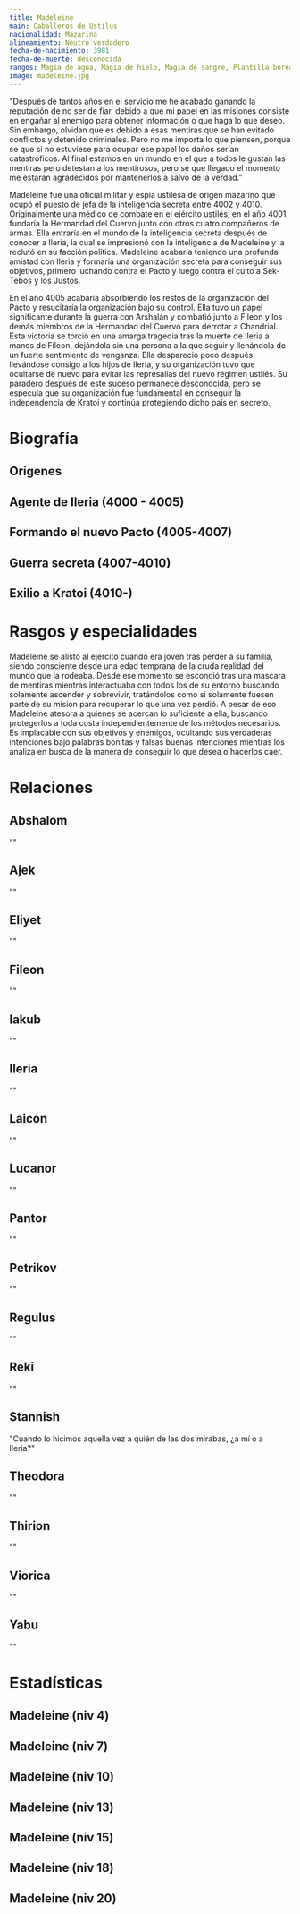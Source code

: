 ```yaml
---
title: Madeleine
main: Caballeros de Ustilus
nacionalidad: Mazarina
alineamiento: Neutro verdadero
fecha-de-nacimiento: 3981
fecha-de-muerte: desconocida
rangos: Magia de agua, Magia de hielo, Magia de sangre, Plantilla boreal, Influenciar
image: madeleine.jpg
---
```


"Después de tantos años en el servicio me he acabado ganando la reputación de no ser de fiar, debido a que mi papel en las misiones consiste en engañar al enemigo para obtener información o que haga lo que deseo. Sin embargo, olvidan que es debido a esas mentiras que se han evitado conflictos y detenido criminales. Pero no me importa lo que piensen, porque se que si no estuviese para ocupar ese papel los daños serían catastróficos. Al final estamos en un mundo en el que a todos le gustan las mentiras pero detestan a los mentirosos, pero sé que llegado el momento me estarán agradecidos por mantenerlos a salvo de la verdad."

Madeleine fue una oficial militar y espía ustilesa de origen mazarino que ocupó el puesto de jefa de la inteligencia secreta entre 4002 y 4010. Originalmente una médico de combate en el ejército ustilés, en el año 4001 fundaría la Hermandad del Cuervo junto con otros cuatro compañeros de armas. Ella entraría en el mundo de la inteligencia secreta después de conocer a Ileria, la cual se impresionó con la inteligencia de Madeleine y la reclutó en su facción política. Madeleine acabaría teniendo una profunda amistad con Ileria y formaría una organización secreta para conseguir sus objetivos, primero luchando contra el Pacto y luego contra el culto a Sek-Tebos y los Justos. 

En el año 4005 acabaría absorbiendo los restos de la organización del Pacto y resucitaría la organización bajo su control. Ella tuvo un papel significante durante la guerra con Arshalán y combatió junto a Fileon y los demás miembros de la Hermandad del Cuervo para derrotar a Chandrial. Esta victoria se torció en una amarga tragedia tras la muerte de Ileria a manos de Fileon, dejándola sin una persona a la que seguir y llenándola de un fuerte sentimiento de venganza. Ella despareció poco después llevándose consigo a los hijos de Ileria, y su organización tuvo que ocultarse de nuevo para evitar las represalias del nuevo régimen ustilés. Su paradero después de este suceso permanece desconocida, pero se especula que su organización fue fundamental en conseguir la independencia de Kratoi y continúa protegiendo dicho país en secreto.

# Biografía

## Orígenes



## Agente de Ileria (4000 - 4005)



## Formando el nuevo Pacto (4005-4007)



## Guerra secreta (4007-4010)



## Exilio a Kratoi (4010-)



# Rasgos y especialidades

Madeleine se alistó al ejercito cuando era joven tras perder a su familia, siendo consciente desde una edad temprana de la cruda realidad del mundo que la rodeaba. Desde ese momento se escondió tras una mascara de mentiras mientras interactuaba con todos los de su entorno buscando solamente ascender y sobrevivir, tratándolos como si solamente fuesen parte de su misión para recuperar lo que una vez perdió. A pesar de eso Madeleine atesora a quienes se acercan lo suficiente a ella, buscando protegerlos a toda costa independientemente de los métodos necesarios. Es implacable con sus objetivos y enemigos, ocultando sus verdaderas intenciones bajo palabras bonitas y falsas buenas intenciones mientras los analiza en busca de la manera de conseguir lo que desea o hacerlos caer.

# Relaciones

## Abshalom

""

## Ajek

""

## Eliyet

""

## Fileon

""

## Iakub

""

## Ileria

""

## Laicon

""

## Lucanor

""

## Pantor

""

## Petrikov

""

## Regulus

""

## Reki

""

## Stannish

"Cuando lo hicimos aquella vez a quién de las dos mirabas, ¿a mí o a Ileria?"

## Theodora

""

## Thirion

""

## Viorica

""

## Yabu

""

# Estadísticas

## Madeleine (niv 4)

## Madeleine (niv 7)

## Madeleine (niv 10)

## Madeleine (niv 13)

## Madeleine (niv 15)

## Madeleine (niv 18)

## Madeleine (niv 20)













